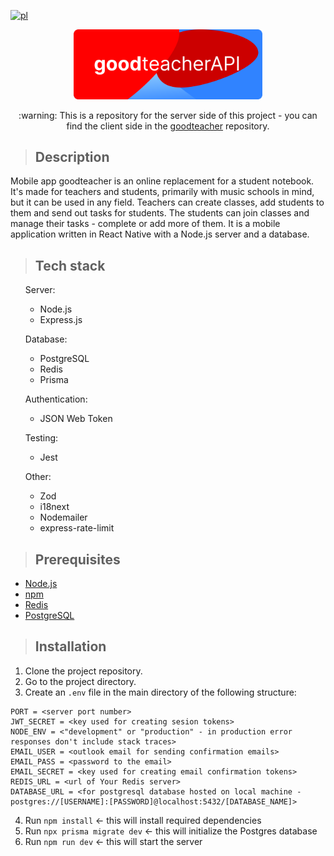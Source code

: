 [![pl](https://img.shields.io/badge/lang-pl-blue.svg)](https://github.com/ukashu/goodteacher-api/blob/main/readme/README.pl.md)
<div align="center">
  <img src="./readme/banner_api_round.svg" width="60%" height="auto"/>
  <p>:warning: This is a repository for the server side of this project - you can find the client side in the <a href="https://github.com/ukashu/goodteacher">goodteacher</a> repository.</p>
</div>

>## Description
Mobile app goodteacher is an online replacement for a student notebook. It's made for teachers and students, primarily with music schools in mind, but it can be used in any field. Teachers can create classes, add students to them and send out tasks for students. The students can join classes and manage their tasks - complete or add more of them. It is a mobile application written in React Native with a Node.js server and a database.

>## Tech stack
<ul>
  <p>Server:</p>
    <ul>
      <li>Node.js</li>
      <li>Express.js</li>
    </ul>
  <p>Database:</p>
    <ul>
      <li>PostgreSQL</li>
      <li>Redis</li>
      <li>Prisma</li>
    </ul>
  <p>Authentication:</p>
    <ul>
      <li>JSON Web Token</li>
    </ul>
  <p>Testing:</p>
    <ul>
      <li>Jest</li>
    </ul>
  <p>Other:</p>
    <ul>
      <li>Zod</li>
      <li>i18next</li>
      <li>Nodemailer</li>
      <li>express-rate-limit</li>
    </ul>
</ul>

>## Prerequisites

<ul>
  <li><a href="https://nodejs.org/">Node.js</a></li>
  <li><a href="https://www.npmjs.com/">npm</a></li>
  <li><a href="https://redis.io/">Redis</a></li>
  <li><a href="https://www.postgresql.org/">PostgreSQL</a></li>
</ul>

>## Installation

1. Clone the project repository.
2. Go to the project directory.
3. Create an ```.env``` file in the main directory of the following structure:
```
PORT = <server port number>
JWT_SECRET = <key used for creating sesion tokens>
NODE_ENV = <"development" or "production" - in production error responses don't include stack traces>
EMAIL_USER = <outlook email for sending confirmation emails>
EMAIL_PASS = <password to the email>
EMAIL_SECRET = <key used for creating email confirmation tokens>
REDIS_URL = <url of Your Redis server>
DATABASE_URL = <for postgresql database hosted on local machine - postgres://[USERNAME]:[PASSWORD]@localhost:5432/[DATABASE_NAME]>
```
4. Run ```npm install``` <- this will install required dependencies
5. Run ```npx prisma migrate dev``` <- this will initialize the Postgres database
6. Run ```npm run dev``` <- this will start the server
